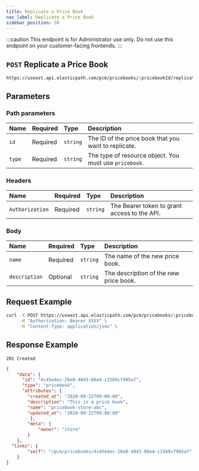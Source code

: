 ```yaml
---
title: Replicate a Price Book
nav_label: Replicate a Price Book
sidebar_position: 50
---
```


:::caution
This endpoint is for Administrator use only. Do not use this endpoint on your customer-facing frontends.
:::

## `POST` Replicate a Price Book

```http
https://useast.api.elasticpath.com/pcm/pricebooks/:pricebookId/replicate
```

## Parameters

### Path parameters

| Name | Required | Type | Description |
| :--- | :--- | :--- | :--- |
| `id` | Required | `string` | The ID of the price book that you want to replicate. |
| `type` | Required | `string` | The type of resource object. You must use `pricebook`. |

### Headers

| Name | Required | Type | Description |
| :--- | :--- | :--- | :--- |
| `Authorization` | Required | `string` | The Bearer token to grant access to the API. |

### Body

| Name | Required | Type | Description |
| :--- | :--- | :--- | :--- |
| `name` | Required | `string` | The name of the new price book. |
| `description` | Optional | `string` | The description of the new price book. |

## Request Example

```bash
curl -X POST https://useast.api.elasticpath.com/pcm/pricebooks/:pricebookId/replicate \
     -H "Authorization: Bearer XXXX" \
     -H "Content-Type: application/json" \
```

## Response Example

`201 Created`

```json
{
    "data": {
      "id": "4c45e4ec-26e0-4043-86e4-c15b9cf985a7",
      "type": "pricebook",
      "attributes": {
        "created_at": "2020-09-22T09:00:00",
        "description": "This is a price book",
        "name": "pricebook-store-abc",
        "updated_at": "2020-09-22T09:00:00"
         },
        "meta": {
            "owner": "store"
        }
    },
  "links": {
        "self": "/pcm/pricebooks/4c45e4ec-26e0-4043-86e4-c15b9cf985a7"
    }
}
```
